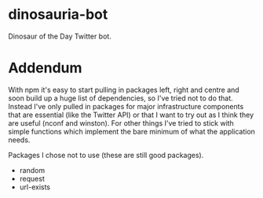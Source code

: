 # dinosauria-bot

Dinosaur of the Day Twitter bot.

# Addendum

With npm it's easy to start pulling in packages left, right and centre and soon build up a huge list of dependencies,
so I've tried not to do that. Instead I've only pulled in packages for major infrastructure components that are
essential (like the Twitter API) or that I want to try out as I think they are useful (nconf and winston). For other 
things I've tried to stick with simple functions which implement the bare minimum of what the application needs.

Packages I chose not to use (these are still good packages).

- random
- request
- url-exists
